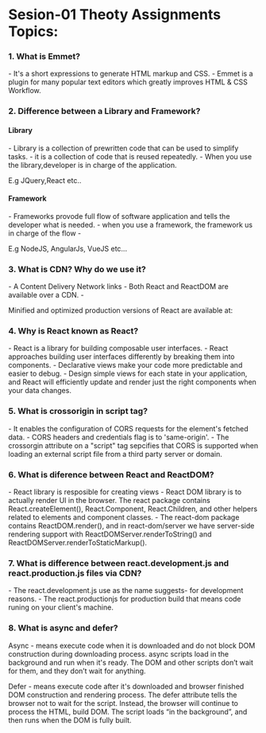 <h1>Sesion-01 Theoty Assignments Topics:</h1>

<h3>1.  What is Emmet?</h3>
- It's a short expressions to generate HTML markup and CSS.
- Emmet is a plugin for many popular text editors which greatly improves HTML & CSS Workflow.
<h3>2.  Difference between a Library and Framework?</h3>
<h4>Library</h4> 
- Library is a collection of prewritten code that can be used to simplify tasks.
- it is a collection of code that is reused repeatedly.
- When you use the library,developer is in charge of the application.
<p>E.g  JQuery,React etc..</p>
<h4>Framework</h4> 
- Frameworks provode full flow of software application and tells the developer what is needed.
- when you use a framework, the framework us in charge of the flow
- 
<p>E.g NodeJS, AngularJs, VueJS etc...</p>

<h3>3. What is CDN? Why do we use it? </h3>
- A Content Delivery  Network links
- Both React and ReactDOM are available over a CDN.
- 
<script crossorigin src="https://unpkg.com/react@18/umd/react.development.js"></script>
<script crossorigin src="https://unpkg.com/react-dom@18/umd/react-dom.development.js"></script>

Minified and optimized production versions of React are available at:

<h3>4. Why is React known as React? </h3>
- React is a library for building composable user interfaces.
- React approaches building user interfaces differently by breaking them into     components.
- Declarative views make your code more predictable and easier to debug.
- Design simple views for each state in your application, and React will efficiently update and render just the right components when your data changes.

<h3>5.  What is crossorigin in script tag? </h3>
- It enables the configuration of CORS requests for the element's fetched data.
- CORS headers and credentials flag is to 'same-origin'.
- The crossorgin attribute on a "script" tag sepcifies that CORS is supported when loading an external script file from a third party server or domain.

<h3>6. What is diference between React and ReactDOM? </h3>
- React library is resposible for creating views 
- React DOM library is to actually render UI in the browser.
The react package contains React.createElement(), React.Component, React.Children, and other helpers related to elements and component classes.
- The react-dom package contains ReactDOM.render(), and in react-dom/server we have server-side rendering support with ReactDOMServer.renderToString() and ReactDOMServer.renderToStaticMarkup().

<h3> 7. What is difference between react.development.js and react.production.js files via CDN?</h3>
-  The react.development.js use as the name suggests- for development reasons.
- The react.productionjs for production build that means code runing on your client's machine.

<h3>8. What is async and defer?</h3>
Async - means execute code when it is downloaded and do not block DOM construction during downloading process. async scripts load in the background and run when it's ready. The DOM and other scripts don’t wait for them, and they don’t wait for anything.

Defer - means execute code after it's downloaded and browser finished DOM construction and rendering process. The defer attribute tells the browser not to wait for the script. Instead, the browser will continue to process the HTML, build DOM. The script loads “in the background”, and then runs when the DOM is fully built.
